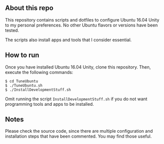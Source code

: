 About this repo
---------------

This repository contains scripts and dotfiles to configure Ubuntu 16.04 Unity  to my personal preferences.  No other Ubuntu flavors or versions have been tested.

The scripts also install apps and tools that I consider essential.

## How to run
Once you have installed Ubuntu 16.04 Unity, clone this repository. 
Then, execute the following commands:
```
$ cd TuneUbuntu
$ ./TuneUbuntu.sh
$ ./InstallDevelopmentStuff.sh
```
Omit running the script ``` InstallDevelopmentStuff.sh ``` if you do not want programming tools and apps to be installed.

## Notes

Please check the source code, since there are multiple configuration and installation steps that have been commented. You may find those useful.
